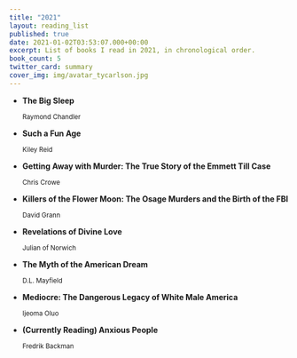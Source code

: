 ```yaml
---
title: "2021"
layout: reading_list
published: true
date: 2021-01-02T03:53:07.000+00:00
excerpt: List of books I read in 2021, in chronological order.
book_count: 5
twitter_card: summary
cover_img: img/avatar_tycarlson.jpg
---
```


- **The Big Sleep**
  <div><small>Raymond Chandler</small></div>

- **Such a Fun Age**
  <div><small>Kiley Reid</small></div>

- **Getting Away with Murder: The True Story of the Emmett Till Case**
  <div><small>Chris Crowe</small></div>

- **Killers of the Flower Moon: The Osage Murders and the Birth of the FBI**
  <div><small>David Grann</small></div>

- **Revelations of Divine Love**
  <div><small>Julian of Norwich</small></div>

- **The Myth of the American Dream**
  <div><small>D.L. Mayfield</small></div>

- **Mediocre: The Dangerous Legacy of White Male America**
  <div><small>Ijeoma Oluo</small></div>

- **(Currently Reading) Anxious People**
  <div><small>Fredrik Backman</small></div>
